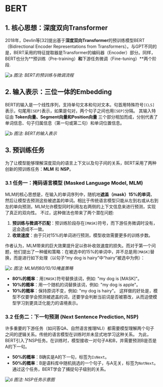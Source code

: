 # BERT

## 1. 核心思想：深度双向Transformer

2018年，Devlin等[32]提出基于**深度双向Transformer**的预训练模型BERT（Bidirectional Encoder Representations from Transformers）。与GPT不同的是，BERT采用的特征提取器是Transformer的编码器（Encoder）部分。同样，BERT也分为**预训练（Pre-training）**和**下游任务微调（Fine-tuning）**两个阶段.

![a](https://img.picui.cn/free/2025/06/22/6857749b03347.png)
*图注: BERT的预训练与微调流程*

## 2. 输入表示：三位一体的Embedding

BERT的输入是一个线性序列，支持单句文本和句对文本。句首用特殊符号`[CLS]`表示，句尾用`[SEP]`表示，如果是句对，两个句子之间也用`[SEP]`分隔。 其输入特征由 **Token向量、Segment向量和Position向量** 三个部分相加而成，分别代表了单词信息、句子归属信息（第一句或第二句）和单词位置信息。

![b](https://img.picui.cn/free/2025/06/22/6857749b084bc.png)
*图注: BERT的输入表示*

## 3. 预训练任务

为了让模型能够理解深度双向的语言上下文以及句子间的关系，BERT采用了两种创新的预训练任务：**MLM** 和 **NSP**。

### 3.1 任务一：掩码语言模型 (Masked Language Model, MLM)

MLM的核心思想是，在输入的单词序列中，随机地**遮盖（mask）15%的单词**，然后让模型去预测这些被遮盖的单词。相比于传统语言模型只能从左到右或从右到左的单向预测，MLM允许模型同时利用左右两侧的上下文信息来进行预测，实现了真正的双向性。 不过，这种做法也带来了两个潜在问题:

1. **预训练与微调不匹配**：预训练阶段存在`[MASK]`符号，而下游任务微调时没有，这会造成不一致。
2. **收敛速度**：由于只对15%的单词进行预测，模型收敛需要更多的训练步数。

作者认为，MLM带来的巨大效果提升足以弥补收敛速度的损失。而对于第一个问题，他们提出了一种缓和策略：在被选中的15%的单词中，并不总是用`[MASK]`替换，而是进行如下处理（以句子“my dog is hairy”中“hairy”被选中为例）：

![c](https://img.picui.cn/free/2025/06/22/6857749ad5cb2.png)
*图注: MLM的80/10/10掩盖策略*

- **80%的概率**：用`[MASK]`符号替换该词，例如: "my dog is [MASK]"。
- **10%的概率**：用一个随机的词替换该词，例如: "my dog is apple"。
- **10%的概率**：保持原词不变，例如: "my dog is hairy"。 这样做的好处是，模型不仅要学会预测被遮盖的词，还要学会判断当前词是否被篡改，从而迫使模型学习到更具泛化能力的语境表示。

### 3.2 任务二：下一句预测 (Next Sentence Prediction, NSP)

许多重要的下游任务（如问答QA、自然语言推理NLI）都需要模型理解两个句子之间的逻辑关系。传统的语言模型在训练时并未显式地学习这种关系。 为此，BERT引入了NSP任务。在训练时，模型接收一对句子A和B，并需要预测B是否是A的下一句。

- **50%的概率**：B确实是A的下一句，标签为`IsNext`。
- **50%的概率**：B是语料库中随机挑选的一个句子，与A无关，标签为`NotNext`。 通过这个任务，BERT学会了捕捉句子级别的关系。

![d](https://img.picui.cn/free/2025/06/22/6857749aefad3.png)
*图注: NSP任务示意图*
